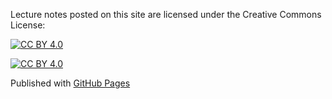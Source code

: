 Lecture notes  posted on this site are licensed under the Creative Commons License: 

[![CC BY 4.0][cc-by-shield]][cc-by]

[![CC BY 4.0][cc-by-image]][cc-by]

[cc-by]: https://creativecommons.org/licenses/by/4.0/
[cc-by-image]: https://licensebuttons.net/l/by/4.0/88x31.png
[cc-by-shield]: https://img.shields.io/badge/License-CC_BY_4.0-lightgrey.svg
Published with [GitHub Pages](https://pages.github.com/)
